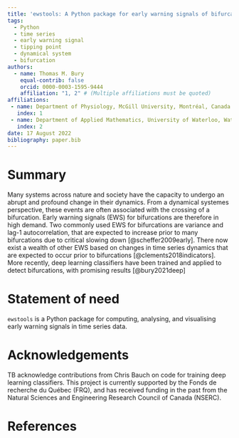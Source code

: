 ```yaml
---
title: 'ewstools: A Python package for early warning signals of bifurcations in time series data.'
tags:
  - Python
  - time series
  - early warning signal
  - tipping point
  - dynamical system
  - bifurcation
authors:
  - name: Thomas M. Bury
    equal-contrib: false
    orcid: 0000-0003-1595-9444
    affiliation: "1, 2" # (Multiple affiliations must be quoted)
affiliations:
 - name: Department of Physiology, McGill University, Montréal, Canada
   index: 1
 - name: Department of Applied Mathematics, University of Waterloo, Waterloo, Canada
   index: 2
date: 17 August 2022
bibliography: paper.bib
---
```


# Summary

Many systems across nature and society have the capacity to undergo an abrupt and 
profound change in their dynamics. From a dynamical systemes perspective, these events 
are often associated with the crossing of a bifurcation. Early warning signals (EWS) 
for bifurcations are therefore in high demand. Two commonly used EWS for bifurcations 
are variance and lag-1 autocorrelation, that are expected to increase prior to many 
bifurcations due to critical slowing down [@scheffer2009early]. There now exist a 
wealth of other EWS based on changes in time series dynamics that are expected to occur 
prior to bifurcations [@clements2018indicators]. More recently, deep learning 
classifiers have been trained and applied to detect bifurcations, with promising 
results [@bury2021deep]



# Statement of need

`ewstools` is a Python package for computing, analysing, and visualising
early warning signals in time series data.



# Acknowledgements

TB acknowledge contributions from Chris Bauch on code for training deep learning 
classifiers. This project is currently supported by the
Fonds de recherche du Québec (FRQ), 
and has received funding in the past from the
Natural Sciences and Engineering Research Council of Canada (NSERC).


# References